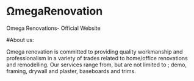 # ΩmegaRenovation
Omega Renovations- Official Website

#About us:

Ωmega renovation is committed to providing quality workmanship and professionalism in a variety of trades related to home/office renovations and remodelling.
Our services range from, but are not limited to ; demo, framing, drywall and plaster, baseboards and trims.
